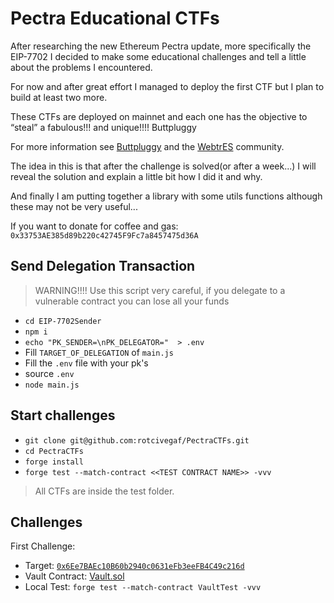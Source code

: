 # Pectra Educational CTFs

After researching the new Ethereum Pectra update, more specifically the EIP-7702 I decided to make some educational challenges and tell a little about the problems I encountered.

For now and after great effort I managed to deploy the first CTF but I plan to build at least two more.

These CTFs are deployed on mainnet and each one has the objective to “steal” a fabulous!!! and unique!!!! Buttpluggy 

For more information see [Buttpluggy](https://buttpluggy.com/mine) and the [WebtrES](https://discord.gg/f7BDj5Wy) community.

The idea in this is that after the challenge is solved(or after a week...) I will reveal the solution and explain a little bit how I did it and why.

And finally I am putting together a library with some utils functions although these may not be very useful...

If you want to donate for coffee and gas: `0x33753AE385d89b220c42745F9Fc7a8457475d36A`

## Send Delegation Transaction

> WARNING!!!! Use this script very careful, if you delegate to a vulnerable contract you can lose all your funds

- `cd EIP-7702Sender`
- `npm i`
- `echo "PK_SENDER=\nPK_DELEGATOR="  > .env`
- Fill `TARGET_OF_DELEGATION` of `main.js`
- Fill the `.env` file with your pk's
- source `.env`
- `node main.js`

## Start challenges

- `git clone git@github.com:rotcivegaf/PectraCTFs.git`
- `cd PectraCTFs`
- `forge install`
- `forge test --match-contract <<TEST CONTRACT NAME>> -vvv`

> All CTFs are inside the test folder.

## Challenges

First Challenge: 
- Target: [`0x6Ee7BAEc10B60b2940c0631eFb3eeFB4C49c216d`](https://etherscan.io/address/0x6Ee7BAEc10B60b2940c0631eFb3eeFB4C49c216d#nfttransfers)
- Vault Contract: [Vault.sol](src/Vault.sol)
- Local Test: `forge test --match-contract VaultTest -vvv`